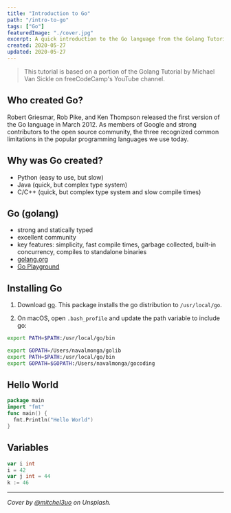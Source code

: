 ```yaml
---
title: "Introduction to Go"
path: "/intro-to-go"
tags: ["Go"]
featuredImage: "./cover.jpg"
excerpt: A quick introduction to the Go language from the Golang Tutorial on the freeCodeCamp channel.
created: 2020-05-27
updated: 2020-05-27
---
```


> This tutorial is based on a portion of the Golang Tutorial by Michael Van Sickle on freeCodeCamp's YouTube channel.

## Who created Go?

Robert Griesmar, Rob Pike, and Ken Thompson released the first version of the Go language in March 2012. As members of Google and strong contributors to the open source community, the three recognized common limitations in the popular programming languages we use today.

## Why was Go created?

* Python (easy to use, but slow)
* Java (quick, but complex type system)
* C/C++ (quick, but complex type system and slow compile times)

## Go (golang)

* strong and statically typed
* excellent community
* key features: simplicity, fast compile times, garbage collected, built-in concurrency, compiles to standalone binaries
* [golang.org](https://golang.org/)
* [Go Playground](https://play.golang.org)


## Installing Go

1. Download [go](https://golang.org/dl/). This package installs the go distribution to `/usr/local/go`.

2. On macOS, open `.bash_profile` and update the path variable to include go:

```bash
export PATH=$PATH:/usr/local/go/bin

export GOPATH=/Users/navalmonga/golib
export PATH=$PATH:/usr/local/go/bin
export GOPATH=$GOPATH:/Users/navalmonga/gocoding
```

## Hello World

```go
package main
import "fmt"
func main() {
  fmt.Println("Hello World")
}
```

## Variables

```go
var i int
i = 42
var j int = 44
k := 46
```


---

*Cover by [@mitchel3uo](https://unsplash.com/@mitchel3uo) on Unsplash.*
